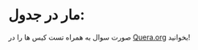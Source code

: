 # مار در جدول: 
صورت سوال به همراه تست کیس ها را در [Quera.org](https://quera.org/problemset/187843/) بخوانید!